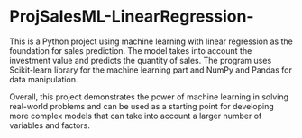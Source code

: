 # ProjSalesML-LinearRegression-
This is a Python project using machine learning with linear regression as the foundation for sales prediction. The model takes into account the investment value and predicts the quantity of sales. The program uses Scikit-learn library for the machine learning part and NumPy and Pandas for data manipulation.

Overall, this project demonstrates the power of machine learning in solving real-world problems and can be used as a starting point for developing more complex models that can take into account a larger number of variables and factors.
